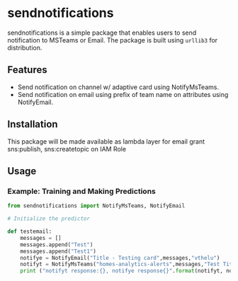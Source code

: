 # sendnotifications

sendnotifications is a simple package that enables users to send notification to MSTeams or Email. The package is built using `urllib3` for distribution.

## Features

- Send notification on channel w/ adaptive card using NotifyMsTeams.
- Send notification on email using prefix of team name on attributes using NotifyEmail.


## Installation

This package will be made available as lambda layer
for email grant sns:publish, sns:createtopic on IAM Role

## Usage


### Example: Training and Making Predictions

```python
from sendnotifications import NotifyMsTeams, NotifyEmail

# Initialize the predictor

def testemail:
    messages = []
    messages.append("Test")
    messages.append("Test1")
    notifye = NotifyEmail("Title - Testing card",messages,"vthelu")
    notifyt = NotifyMsTeams("homes-analytics-alerts",messages,"Test Title",1,"warn")
    print ("notifyt response:{}, notifye response{}".format(notifyt, notifye))

```